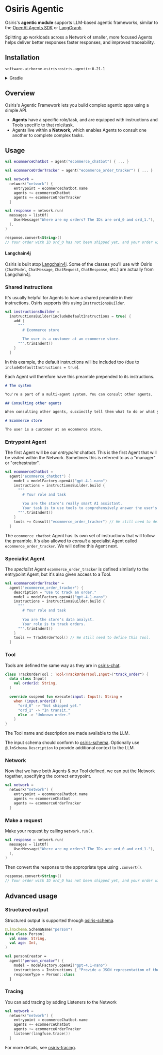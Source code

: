 # Osiris Agentic

Osiris's **agentic module** supports LLM-based agentic frameworks,
similar to the [OpenAI Agents SDK](https://openai.github.io/openai-agents-python/)
or [LangGraph](https://langchain-ai.github.io/langgraph/).

Splitting up workloads across a Network of smaller, more focused Agents
helps deliver better responses faster responses, and improved traceability.

## Installation

`software.airborne.osiris:osiris-agentic:0.21.1`

<details>

<summary>Gradle</summary>

```kotlin
plugins {
  id("com.google.cloud.artifactregistry.gradle-plugin")
}

repositories {
  maven {
    url = uri("artifactregistry://us-central1-maven.pkg.dev/airborne-software/maven")
  }
}

dependencies {
  implementation("software.airborne.osiris:osiris-agentic:0.21.1")
}
```

</details>

## Overview

Osiris's Agentic Framework lets you build complex agentic apps using a simple API.

- **Agents** have a specific role/task,
  and are equipped with instructions and Tools specific to that role/task.
- Agents live within a **Network**,
  which enables Agents to consult one another to complete complex tasks.

## Usage

```kotlin
val ecommerceChatbot = agent("ecommerce_chatbot") { ... }

val ecommerceOrderTracker = agent("ecommerce_order_tracker") { ... }

val network =
  network("network") {
    entrypoint = ecommerceChatbot.name
    agents += ecommerceChatbot
    agents += ecommerceOrderTracker
  }

val response = network.run(
  messages = listOf(
    UserMessage("Where are my orders? The IDs are ord_0 and ord_1."),
  ),
)

response.convert<String>()
// Your order with ID ord_0 has not been shipped yet, and your order with ID ord_1 is currently in transit.
```

#### Langchain4j

Osiris is built atop [Langchain4j](https://github.com/langchain4j/langchain4j).
Some of the classes you'll use with Osiris
(`ChatModel`, `ChatMessage`, `ChatRequest`, `ChatResponse`, etc.)
are actually from Langchain4j.

### Shared instructions

It's usually helpful for Agents to have a shared preamble in their instructions.
Osiris supports this using `InstructionsBuilder`.

```kotlin
val instructionsBuilder =
  instructionsBuilder(includeDefaultInstructions = true) {
    add {
      """
        # Ecommerce store
        
        The user is a customer at an ecommerce store.
      """.trimIndent()
    }
  }
```

In this example, the default instructions will be included too
(due to `includeDefaultInstructions = true`).

Each Agent will therefore have this preamble prepended to its instructions.

```markdown
# The system

You're a part of a multi-agent system. You can consult other agents.

## Consulting other agents

When consulting other agents, succinctly tell them what to do or what you need. Don't tell them how to do their job. Avoid rephrasing the user's question too much, since other agents might have more context to interpret it better than you can.

# Ecommerce store

The user is a customer at an ecommerce store.
```

### Entrypoint Agent

The first Agent will be our _entrypoint_ chatbot.
This is the first Agent that will be visited within the Network.
Sometimes this is referred to as a "manager" or "orchestrator".

```kotlin
val ecommerceChatbot =
  agent("ecommerce_chatbot") {
    model = modelFactory.openAi("gpt-4.1-nano")
    instructions = instructionsBuilder.build {
      """
        # Your role and task
        
        You are the store's really smart AI assistant.
        Your task is to use tools to comprehensively answer the user's question.
      """.trimIndent()
    }
    tools += Consult("ecommerce_order_tracker") // We still need to define this Agent.
  }
```

The `ecommerce_chatbot` Agent has its own set of instructions that will follow the preamble.
It's also allowed to _consult_ a specialist Agent called `ecommerce_order_tracker`.
We will define this Agent next.

### Specialist Agent

The _specialist_ Agent `ecommerce_order_tracker` is defined similarly to the entrypoint Agent,
but it's also given access to a Tool.

```kotlin
val ecommerceOrderTracker =
  agent("ecommerce_order_tracker") {
    description = "Use to track an order."
    model = modelFactory.openAi("gpt-4.1-nano")
    instructions = instructionsBuilder.build {
      """
        # Your role and task
        
        You are the store's data analyst.
        Your role is to track orders.
      """.trimIndent()
    }
    tools += TrackOrderTool() // We still need to define this Tool.
  }
```

### Tool

Tools are defined the same way as they are in [osiris-chat](../osiris-chat/README.md#using-tools).

```kotlin
class TrackOrderTool : Tool<TrackOrderTool.Input>("track_order") {
  data class Input(
    val orderId: String,
  )

  override suspend fun execute(input: Input): String =
    when (input.orderId) {
      "ord_0" -> "Not shipped yet."
      "ord_1" -> "In transit."
      else -> "Unknown order."
    }
}
```

The Tool name and description are made available to the LLM.

The input schema should conform to [osiris-schema](../osiris-schema).
Optionally use `@LlmSchema.Description` to provide additional context to the LLM.

### Network

Now that we have both Agents & our Tool defined, we can put the Network together, specifying the correct entrypoint.

```kotlin
val network =
  network("network") {
    entrypoint = ecommerceChatbot.name
    agents += ecommerceChatbot
    agents += ecommerceOrderTracker
  }
```

### Make a request

Make your request by calling `Network.run()`.

```kotlin
val response = network.run(
  messages = listOf(
    UserMessage("Where are my orders? The IDs are ord_0 and ord_1."),
  ),
)
```

Then convert the response to the appropriate type using `.convert()`.

```kotlin
response.convert<String>()
// Your order with ID ord_0 has not been shipped yet, and your order with ID ord_1 is currently in transit.
```

## Advanced usage

### Structured output

Structured output is supported through [osiris-schema](../osiris-schema).

```kotlin
@LlmSchema.SchemaName("person")
data class Person(
  val name: String,
  val age: Int,
)

val personCreator =
  agent("person_creator") {
    model = modelFactory.openAi("gpt-4.1-nano")
    instructions = Instructions { "Provide a JSON representation of the person matching this description." }
    responseType = Person::class
  }
```

### Tracing

You can add tracing by adding Listeners to the Network

```kotlin
val network =
  network("network") {
    entrypoint = ecommerceChatbot.name
    agents += ecommerceChatbot
    agents += ecommerceOrderTracker
    listener(langfuse.trace())
  }
```

For more details, see [osiris-tracing](../osiris-tracing).
